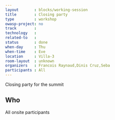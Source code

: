 ```yaml
---
layout       : blocks/working-session
title        : Closing party
type         : workshop
owasp-project: no
track        :
technology   :
related-to   :
status       : done
when-day     : Thu
when-time    : Eve
location     : Villa-3
room-layout  : unknown
organizers   : Francois Raynaud,Dinis Cruz,Seba
participants : All
---
```


Closing party for the summit

## Who

All onsite participants
